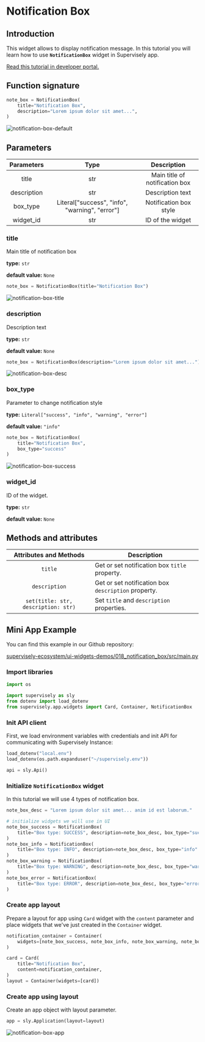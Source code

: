 # Notification Box

## Introduction

This widget allows to display notification message. In this tutorial you will learn how to use **`NotificationBox`** widget in Supervisely app.

[Read this tutorial in developer portal.](https://developer.supervise.ly/app-development/apps-with-gui/notification-box)

## Function signature

```python
note_box = NotificationBox(
    title="Notification Box",
    description="Lorem ipsum dolor sit amet...",
)
```

![notification-box-default](https://user-images.githubusercontent.com/79905215/218077227-b81d577e-e6a7-49d9-b2f5-4ac0429727c0.png)

## Parameters

| Parameters  |                      Type                      |          Description           |
| :---------: | :--------------------------------------------: | :----------------------------: |
|    title    |                      str                       | Main title of notification box |
| description |                      str                       |        Description text        |
|  box_type   | Literal["success", "info", "warning", "error"] |     Notification box style     |
|  widget_id  |                      str                       |        ID of the widget        |

### title

Main title of notification box

**type:** `str`

**default value:** `None`

```python
note_box = NotificationBox(title="Notification Box")
```

![notification-box-title](https://user-images.githubusercontent.com/79905215/218077496-ef53205d-cb1f-47a6-93f6-9a330493670b.png)

### description

Description text

**type:** `str`

**default value:** `None`

```python
note_box = NotificationBox(description="Lorem ipsum dolor sit amet...")
```

![notification-box-desc](https://user-images.githubusercontent.com/79905215/218077562-40876bd1-68ea-4fab-9a31-b30c74a3b822.png)

### box_type

Parameter to change notification style

**type:** `Literal["success", "info", "warning", "error"]`

**default value:** `"info"`

```python
note_box = NotificationBox(
    title="Notification Box",
    box_type="success"
)
```

![notification-box-success](https://user-images.githubusercontent.com/79905215/218077786-707c9015-a0e1-4efe-b9bd-72c2a465d0b6.png)

### widget_id

ID of the widget.

**type:** `str`

**default value:** `None`

## Methods and attributes

|       Attributes and Methods        | Description                                |
| :---------------------------------: | ------------------------------------------ |
|               `title`               | Get or set notification box `title` property.       |
|            `description`            | Get or set notification box `description` property. |
| `set(title: str, description: str)` | Set `title` and `description` properties.  |

## Mini App Example

You can find this example in our Github repository:

[supervisely-ecosystem/ui-widgets-demos/018_notification_box/src/main.py](https://github.com/supervisely-ecosystem/ui-widgets-demos/blob/master/018_notification_box/src/main.py)

### Import libraries

```python
import os

import supervisely as sly
from dotenv import load_dotenv
from supervisely.app.widgets import Card, Container, NotificationBox
```

### Init API client

First, we load environment variables with credentials and init API for communicating with Supervisely Instance:

```python
load_dotenv("local.env")
load_dotenv(os.path.expanduser("~/supervisely.env"))

api = sly.Api()
```

### Initialize `NotificationBox` widget

In this tutorial we will use 4 types of notification box.

```python
note_box_desc = "Lorem ipsum dolor sit amet... anim id est laborum."

# initialize widgets we will use in UI
note_box_success = NotificationBox(
    title="Box type: SUCCESS", description=note_box_desc, box_type="success"
)
note_box_info = NotificationBox(
    title="Box type: INFO", description=note_box_desc, box_type="info"
)
note_box_warning = NotificationBox(
    title="Box type: WARNING", description=note_box_desc, box_type="warning"
)
note_box_error = NotificationBox(
    title="Box type: ERROR", description=note_box_desc, box_type="error"
)
```

### Create app layout

Prepare a layout for app using `Card` widget with the `content` parameter and place widgets that we've just created in the `Container` widget.

```python
notification_container = Container(
    widgets=[note_box_success, note_box_info, note_box_warning, note_box_error]
)

card = Card(
    title="Notification Box",
    content=notification_container,
)
layout = Container(widgets=[card])
```

### Create app using layout

Create an app object with layout parameter.

```python
app = sly.Application(layout=layout)
```


![notification-box-app](https://user-images.githubusercontent.com/79905215/218076686-43d2e536-6231-4d66-8582-4e94376035c0.png)
